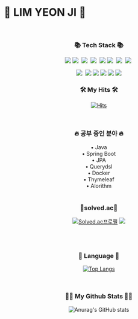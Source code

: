 <!-- ![header](https://capsule-render.vercel.app/api?type=wave&color=auto&height=300&section=header&text=Hello%20I'm%20Yeonjy&fontSize=60&animation=fadeIn) -->


# 🎃 LIM YEON JI 🎃

<br/>
<h3 align="center">📚 Tech Stack 📚</h3>
<p align="center">
  <img src="https://img.shields.io/badge/JAVA-007396?style=for-the-badge&logo=java&logoColor=white">
  <img src="https://img.shields.io/badge/Python-3776AB?style=for-the-badge&logo=Python&logoColor=white"/></a>&nbsp
  <img src="https://img.shields.io/badge/C-A8B9CC?style=for-the-badge&logo=C&logoColor=white"/></a>&nbsp
  <img src="https://img.shields.io/badge/SpringBoot-6DB33F?style=for-the-badge&logo=SpringBoot&logoColor=white"/></a>&nbsp 
  <img src="https://img.shields.io/badge/Docker-2496ED?style=for-the-badge&logo=Docker&logoColor=white">
  <img src="https://img.shields.io/badge/Mysql-E6B91E?style=for-the-badge&logo=MySql&logoColor=white"/></a>&nbsp
  <img src="https://img.shields.io/badge/MariaDB-003545?style=for-the-badge&logo=MariaDB&logoColor=white"/></a>&nbsp
  <img src="https://img.shields.io/badge/Thymeleaf-005F0F?style=for-the-badge&logo=Thymeleaf&logoColor=white"/></a>&nbsp
</p>
<p align="center">
  <img src="https://img.shields.io/badge/Ubuntu-E95428?style=for-the-badge&logo=Ubuntu&logoColor=white"/></a>&nbsp
  <img src="https://img.shields.io/badge/bootstrap-7952B3?style=for-the-badge&logo=bootstrap&logoColor=white">
  <img src="https://img.shields.io/badge/html-E34F26?style=for-the-badge&logo=html5&logoColor=white">
  <img src="https://img.shields.io/badge/Amazon%20EC2-FF9900?style=for-the-badge&logo=Amazon%20EC2&logoColor=white">
  <img src="https://img.shields.io/badge/Amazon%20RDS-527FFF?style=for-the-badge&logo=Amazon%20RDS&logoColor=white">
  <img src="https://img.shields.io/badge/Amazon%20S3-569A31?style=for-the-badge&logo=Amazon%20S3&logoColor=white">
  
</p>




<h3 align="center">🛠️ My Hits 🛠️</h3>


<div align=center>
  
[![Hits](https://hits.seeyoufarm.com/api/count/incr/badge.svg?url=https%3A%2F%2Fgithub.com%2Fyeonjy&count_bg=%2322D1E5&title_bg=%23555555&icon=&icon_color=%23E7E7E7&title=hits&edge_flat=false)](https://hits.seeyoufarm.com)

</div>

<br/>

<h3 align="center">🔥 공부 중인 분야 🔥</h3>
<div align=center>
•  Java <br/>
•  Spring Boot <br/>
•  JPA <br/>
•  Querydsl </br>
•  Docker <br/>
• Thymeleaf <br/>
• Alorithm <br/>
</div>

<br/>
<div align=center>
<h3>🏅solved.ac🏅</h3>

  [![Solved.ac프로필](http://mazassumnida.wtf/api/v2/generate_badge?boj=on_your_mark)](https://solved.ac/on_your_mark)
  <img src="http://mazandi.herokuapp.com/api?handle=on_your_mark&theme=cold"/>
</div>

<br/>
<br/>

<div align=center>
<h3>🥰 Language 🥰</h3>
  
[![Top Langs](https://github-readme-stats.vercel.app/api/top-langs/?username=yeonjy&langs_count=8)](https://github.com/yeonjy/github-readme-stats)

</div>

<br/>  
<h3 align="center">👩‍💻 My Github Stats 👩‍💻</h3>
<div align=center>
  
![Anurag's GitHub stats](https://github-readme-stats.vercel.app/api?username=yeonjy&show_icons=true&theme=radical)

</div>

<!--
**yeonjy/yeonjy** is a ✨ _special_ ✨ repository because its `README.md` (this file) appears on your GitHub profile.

Here are some ideas to get you started:

- 🔭 I’m currently working on ...
- 🌱 I’m currently learning ...
- 👯 I’m looking to collaborate on ...
- 🤔 I’m looking for help with ...
- 💬 Ask me about ...
- 📫 How to reach me: ...
- 😄 Pronouns: ...
- ⚡ Fun fact: ...
-->

